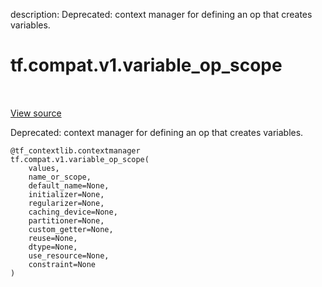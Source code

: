 description: Deprecated: context manager for defining an op that creates variables.

<div itemscope itemtype="http://developers.google.com/ReferenceObject">
<meta itemprop="name" content="tf.compat.v1.variable_op_scope" />
<meta itemprop="path" content="Stable" />
</div>

# tf.compat.v1.variable_op_scope

<!-- Insert buttons and diff -->

<table class="tfo-notebook-buttons tfo-api nocontent" align="left">

</table>

<a target="_blank" class="external" href="/code/stable/tensorflow/python/ops/variable_scope.py">View source</a>



Deprecated: context manager for defining an op that creates variables.

<pre class="devsite-click-to-copy prettyprint lang-py tfo-signature-link">
<code>@tf_contextlib.contextmanager</code>
<code>tf.compat.v1.variable_op_scope(
    values,
    name_or_scope,
    default_name=None,
    initializer=None,
    regularizer=None,
    caching_device=None,
    partitioner=None,
    custom_getter=None,
    reuse=None,
    dtype=None,
    use_resource=None,
    constraint=None
)
</code></pre>



<!-- Placeholder for "Used in" -->
